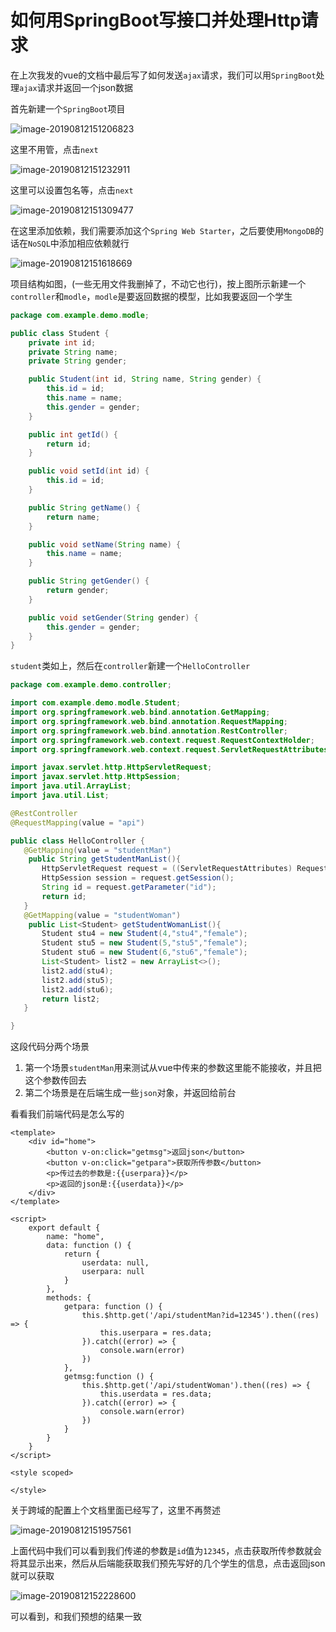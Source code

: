 # 如何用SpringBoot写接口并处理Http请求

在上次我发的vue的文档中最后写了如何发送`ajax`请求，我们可以用`SpringBoot`处理`ajax`请求并返回一个json数据

首先新建一个`SpringBoot`项目

![image-20190812151206823](./img/image-20190812151206823.png)

这里不用管，点击`next`

![image-20190812151232911](./img/image-20190812151232911.png)

这里可以设置包名等，点击`next`

![image-20190812151309477](./img/image-20190812151309477.png)

在这里添加依赖，我们需要添加这个`Spring Web Starter`，之后要使用`MongoDB`的话在`NoSQL`中添加相应依赖就行

![image-20190812151618669](./img/image-20190812151618669.png)

项目结构如图，(一些无用文件我删掉了，不动它也行)，按上图所示新建一个`controller`和`modle`，`modle`是要返回数据的模型，比如我要返回一个学生

```java
package com.example.demo.modle;

public class Student {
    private int id;
    private String name;
    private String gender;

    public Student(int id, String name, String gender) {
        this.id = id;
        this.name = name;
        this.gender = gender;
    }

    public int getId() {
        return id;
    }

    public void setId(int id) {
        this.id = id;
    }

    public String getName() {
        return name;
    }

    public void setName(String name) {
        this.name = name;
    }

    public String getGender() {
        return gender;
    }

    public void setGender(String gender) {
        this.gender = gender;
    }
}

```

`student`类如上，然后在`controller`新建一个`HelloController`

```java
package com.example.demo.controller;

import com.example.demo.modle.Student;
import org.springframework.web.bind.annotation.GetMapping;
import org.springframework.web.bind.annotation.RequestMapping;
import org.springframework.web.bind.annotation.RestController;
import org.springframework.web.context.request.RequestContextHolder;
import org.springframework.web.context.request.ServletRequestAttributes;

import javax.servlet.http.HttpServletRequest;
import javax.servlet.http.HttpSession;
import java.util.ArrayList;
import java.util.List;

@RestController
@RequestMapping(value = "api")

public class HelloController {
   @GetMapping(value = "studentMan")
    public String getStudentManList(){
       HttpServletRequest request = ((ServletRequestAttributes) RequestContextHolder.getRequestAttributes()).getRequest();
       HttpSession session = request.getSession();
       String id = request.getParameter("id");
       return id;
   }
   @GetMapping(value = "studentWoman")
    public List<Student> getStudentWomanList(){
       Student stu4 = new Student(4,"stu4","female");
       Student stu5 = new Student(5,"stu5","female");
       Student stu6 = new Student(6,"stu6","female");
       List<Student> list2 = new ArrayList<>();
       list2.add(stu4);
       list2.add(stu5);
       list2.add(stu6);
       return list2;
   }

}

```

这段代码分两个场景

1. 第一个场景`studentMan`用来测试从vue中传来的参数这里能不能接收，并且把这个参数传回去
2. 第二个场景是在后端生成一些`json`对象，并返回给前台

看看我们前端代码是怎么写的

```vue
<template>
    <div id="home">
        <button v-on:click="getmsg">返回json</button>
        <button v-on:click="getpara">获取所传参数</button>
        <p>传过去的参数是:{{userpara}}</p>
        <p>返回的json是:{{userdata}}</p>
    </div>
</template>

<script>
    export default {
        name: "home",
        data: function () {
            return {
                userdata: null,
                userpara: null
            }
        },
        methods: {
            getpara: function () {
                this.$http.get('/api/studentMan?id=12345').then((res) => {
                    this.userpara = res.data;
                }).catch((error) => {
                    console.warn(error)
                })
            },
            getmsg:function () {
                this.$http.get('/api/studentWoman').then((res) => {
                    this.userdata = res.data;
                }).catch((error) => {
                    console.warn(error)
                })
            }
        }
    }
</script>

<style scoped>

</style>
```

关于跨域的配置上个文档里面已经写了，这里不再赘述

![image-20190812151957561](./img/image-20190812151957561.png)

上面代码中我们可以看到我们传递的参数是`id`值为`12345`，点击获取所传参数就会将其显示出来，然后从后端能获取我们预先写好的几个学生的信息，点击返回json就可以获取

![image-20190812152228600](./img/image-20190812152228600.png)

可以看到，和我们预想的结果一致